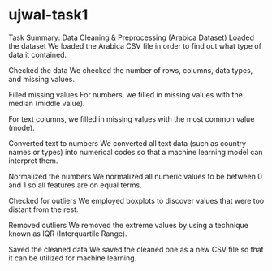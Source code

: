 # ujwal-task1
Task Summary: Data Cleaning & Preprocessing (Arabica Dataset)
Loaded the dataset
We loaded the Arabica CSV file in order to find out what type of data it contained.

Checked the data
We checked the number of rows, columns, data types, and missing values.

Filled missing values
For numbers, we filled in missing values with the median (middle value).

For text columns, we filled in missing values with the most common value (mode).

Converted text to numbers
We converted all text data (such as country names or types) into numerical codes so that a machine learning model can interpret them.

Normalized the numbers
We normalized all numeric values to be between 0 and 1 so all features are on equal terms.

Checked for outliers
We employed boxplots to discover values that were too distant from the rest.

Removed outliers
We removed the extreme values by using a technique known as IQR (Interquartile Range).

Saved the cleaned data
We saved the cleaned one as a new CSV file so that it can be utilized for machine learning.
